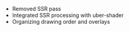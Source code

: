 - Removed SSR pass
- Integrated SSR processing with uber-shader
- Organizing drawing order and overlays